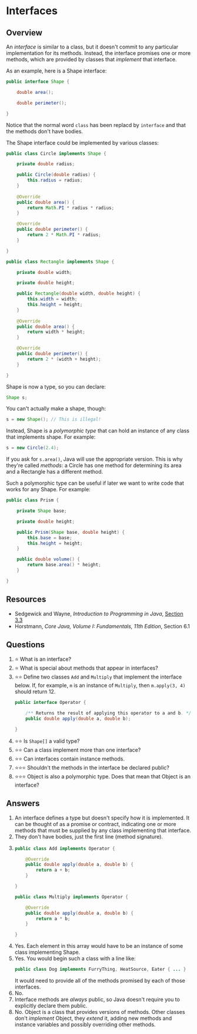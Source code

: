 # Interfaces
## Overview

An *interface* is similar to a class, but it doesn't commit to any particular implementation for its methods. Instead, the interface promises one or more methods, which are provided by classes that *implement* that interface.

As an example, here is a Shape interface:

```java
public interface Shape {

    double area();

    double perimeter();

}
```

Notice that the normal word `class` has been replacd by `interface` and that the methods don't have bodies.

The Shape interface could be implemented by various classes:

```java
public class Circle implements Shape {

    private double radius;

    public Circle(double radius) {
        this.radius = radius;
    }
    
    @Override
    public double area() {
        return Math.PI * radius * radius;
    }

    @Override
    public double perimeter() {
        return 2 * Math.PI * radius;
    }

}
```

```java
public class Rectangle implements Shape {

    private double width;

    private double height;

    public Rectangle(double width, double height) {
        this.width = width;
        this.height = height;
    }
    
    @Override
    public double area() {
        return width * height;
    }

    @Override
    public double perimeter() {
        return 2 * (width + height);
    }

}
```

Shape is now a type, so you can declare:

```java
Shape s;
```

You can't actually make a shape, though:

```java
s = new Shape(); // This is illegal!
```

Instead, Shape is a *polymorphic type* that can hold an instance of any class that implements shape. For example:

```java
s = new Circle(2.4);
```

If you ask for `s.area()`, Java will use the appropriate version. This is why they're called *methods*: a Circle has one method for determining its area and a Rectangle has a different method.

Such a polymorphic type can be useful if later we want to write code that works for any Shape. For example:

```java
public class Prism {

    private Shape base;

    private double height;

    public Prism(Shape base, double height) {
        this.base = base;
        this.height = height;
    }

    public double volume() {
        return base.area() * height;
    }

}
```

## Resources
- Sedgewick and Wayne, *Introduction to Programming in Java*, [Section 3.3](https://introcs.cs.princeton.edu/java/33design/)
- Horstmann, *Core Java, Volume I: Fundamentals, 11th Edition*, Section 6.1

## Questions
1. :star: What is an interface?
1. :star: What is special about methods that appear in interfaces?
1. :star::star: Define two classes `Add` and `Multiply` that implement the interface below. If, for example, `m` is an instance of `Multiply`, then `m.apply(3, 4)` should return 12.
    ```java
    public interface Operator {

        /** Returns the result of applying this operator to a and b. */
        public double apply(double a, double b);

    }
    ```
1. :star::star: Is `Shape[]` a valid type?
1. :star::star: Can a class implement more than one interface?
1. :star::star: Can interfaces contain instance methods.
1. :star::star::star: Shouldn't the methods in the interface be declared public?
1. :star::star::star: Object is also a polymorphic type. Does that mean that Object is an interface?
## Answers
1. An interface defines a type but doesn't specify how it is implemented. It can be thought of as a promise or contract, indicating one or more methods that must be supplied by any class implementing that interface.
1. They don't have bodies, just the first line (method signature).
1.
    ```java
    public class Add implements Operator {

        @Override
        public double apply(double a, double b) {
            return a + b;
        }

    }
    ```
    ```java
    public class Multiply implements Operator {

        @Override
        public double apply(double a, double b) {
            return a * b;
        }

    }
    ```
1. Yes. Each element in this array would have to be an instance of some class implementing Shape.
1. Yes. You would begin such a class with a line like:
    ```java
    public class Dog implements FurryThing, HeatSource, Eater { ... }
    ```
    It would need to provide all of the methods promised by each of those interfaces.
1. No.
1. Interface methods are *always* public, so Java doesn't require you to explicitly declare them public.
1. No. Object is a class that provides versions of methods. Other classes don't *implement* Object, they *extend* it, adding new methods and instance variables and possibly overriding other methods.
